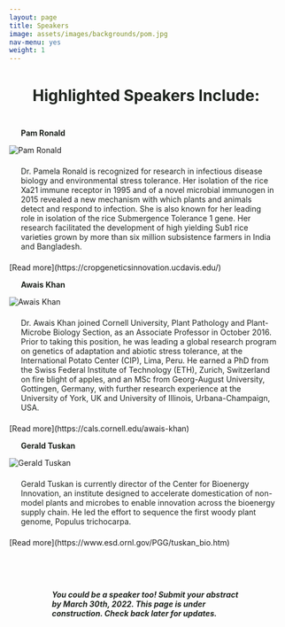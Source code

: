```yaml
---
layout: page
title: Speakers
image: assets/images/backgrounds/pom.jpg
nav-menu: yes
weight: 1
---
```


<h1 style="color:#202520; margin:1.5em">  Highlighted Speakers Include: </h1>

<b style="color:#202520; margin:1.5em">Pam Ronald</b>
<br>

![Pam Ronald](https://user-images.githubusercontent.com/17015641/154168568-f3a503e8-322e-4bcb-85f7-193c4d7db324.png)

<p style="color:#202520; margin:1.5em">Dr. Pamela Ronald is recognized for research in infectious disease biology and environmental stress tolerance. Her isolation of the rice Xa21 immune receptor in 1995 and of a novel microbial immunogen in 2015 revealed a new mechanism with which plants and animals detect and respond to infection. She is also known for her leading role in isolation of the rice Submergence Tolerance 1 gene. Her research facilitated the development of high yielding Sub1 rice varieties grown by more than six million subsistence farmers in India and Bangladesh.</p> [Read more](https://cropgeneticsinnovation.ucdavis.edu/)

<b style="color:#202520; margin:1.5em">Awais Khan</b>
<br>

![Awais Khan](https://user-images.githubusercontent.com/17015641/154168639-6de2b180-8e05-4d5c-b7be-1c0919f4af32.png)


<p style="color:#202520; margin:1.5em">Dr. Awais Khan joined Cornell University, Plant Pathology and Plant-Microbe Biology Section, as an Associate Professor in October 2016. Prior to taking this position, he was leading a global research program on genetics of adaptation and abiotic stress tolerance, at the International Potato Center (CIP), Lima, Peru. He earned a PhD from the Swiss Federal Institute of Technology (ETH), Zurich, Switzerland on fire blight of apples, and an MSc from Georg-August University, Gottingen, Germany, with further research experience at the University of York, UK and University of Illinois, Urbana-Champaign, USA.</p> [Read more](https://cals.cornell.edu/awais-khan)

<b style="color:#202520; margin:1.5em">Gerald Tuskan</b> 
<br>

![Gerald Tuskan](https://user-images.githubusercontent.com/17015641/154168685-6cee573d-e490-424d-816d-e6705970cf73.png)


<p style="color:#202520; margin:1.5em">Gerald Tuskan is currently director of the Center for Bioenergy Innovation, an institute designed to accelerate domestication of non-model plants and microbes to enable innovation across the bioenergy supply chain. He led the effort to sequence the first woody plant genome, Populus trichocarpa.</p> [Read more](https://www.esd.ornl.gov/PGG/tuskan_bio.htm)

<h5 style="color:#202520; margin:5.5em">  You could be a speaker too! Submit your abstract by March 30th, 2022. This page is under construction. Check back later for updates.</h6>

